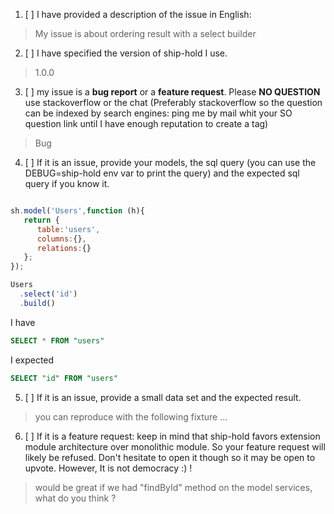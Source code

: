 1. [ ] I have provided a description of the issue in English:

> My issue is about ordering result with a select builder

2. [ ] I have specified the version of ship-hold I use.

> 1.0.0

3. [ ] my issue is a **bug report** or a **feature request**. Please **NO QUESTION** use stackoverflow or the chat (Preferably stackoverflow so the question can be indexed by search engines: ping me by mail whit your SO question link until I have enough reputation to create a tag)

> Bug

4. [ ] If it is an issue, provide your models, the sql query (you can use the DEBUG=ship-hold env var to print the query) and the expected sql query if you know it.

```javascript

sh.model('Users',function (h){
   return { 
      table:'users',
      columns:{},
      relations:{}
   };
});

Users
  .select('id')
  .build()

```

I have
 
```sql
SELECT * FROM "users"
```

I expected 

```sql
SELECT "id" FROM "users"
```

5. [ ] If it is an issue, provide a small data set and the expected result.

> you can reproduce with the following fixture ... 

6. [ ] If it is a feature request: keep in mind that ship-hold favors extension module architecture over monolithic module. So your feature request will likely be refused. Don't hesitate to open it though so it may be open to upvote. However, It is not democracy :) !

> would be great if we had "findById" method on the model services, what do you think ? 